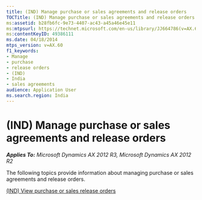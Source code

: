 ```yaml
---
title: (IND) Manage purchase or sales agreements and release orders
TOCTitle: (IND) Manage purchase or sales agreements and release orders
ms:assetid: b28fb6fc-9e73-4407-ac43-a45a46e45e11
ms:mtpsurl: https://technet.microsoft.com/en-us/library/JJ664786(v=AX.60)
ms:contentKeyID: 49386111
ms.date: 04/18/2014
mtps_version: v=AX.60
f1_keywords:
- Manage
- purchase
- release orders
- (IND)
- India
- sales agreements
audience: Application User
ms.search.region: India
---
```


# (IND) Manage purchase or sales agreements and release orders 


_**Applies To:** Microsoft Dynamics AX 2012 R3, Microsoft Dynamics AX 2012 R2_

The following topics provide information about managing purchase or sales agreements and release orders.

[(IND) View purchase or sales release orders](ind-view-purchase-or-sales-release-orders.md)

  


